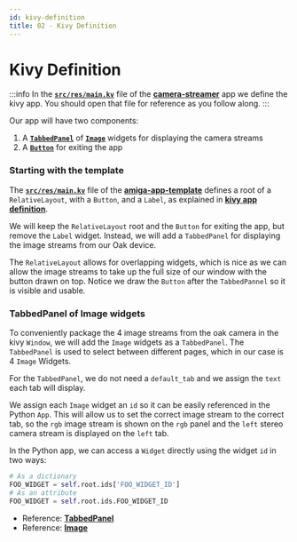 ```yaml
---
id: kivy-definition
title: 02 - Kivy Definition
---
```

# Kivy Definition

:::info
In the [**`src/res/main.kv`**](https://github.com/farm-ng/camera-streamer/blob/main/src/res/main.kv) file of the [**camera-streamer**](https://github.com/farm-ng/camera-streamer) app we define the kivy app.
You should open that file for reference as you follow along.
:::

Our app will have two components:

1. A [**`TabbedPanel`**](https://kivy.org/doc/stable/api-kivy.uix.tabbedpanel.html) of [**`Image`**](https://kivy.org/doc/stable/api-kivy.uix.image.html) widgets for displaying the camera streams
2. A [**`Button`**](https://kivy.org/doc/stable/api-kivy.uix.button.html) for exiting the app

### Starting with the template

The [**`src/res/main.kv`**](https://github.com/farm-ng/amiga-app-template/blob/main/src/res/main.kv) file of the [**amiga-app-template**](https://github.com/farm-ng/amiga-app-template) defines a root of a `RelativeLayout`, with a `Button`, and a `Label`, as explained in [**kivy app definition**](/docs/tutorials/introduction/template-overview#kivy-app-definition).

We will keep the `RelativeLayout` root and the `Button` for exiting the app, but remove the `Label` widget.
Instead, we will add a `TabbedPanel` for displaying the image streams from our Oak device.

The `RelativeLayout` allows for overlapping widgets,
which is nice as we can allow the image streams to take up the full size of our window with the button drawn on top.
Notice we draw the `Button` after the `TabbedPannel` so it is visible and usable.

### TabbedPanel of Image widgets

To conveniently package the 4 image streams from the oak camera in the kivy `Window`, we will add the `Image` widgets as a `TabbedPanel`.
The `TabbedPanel` is used to select between different pages, which in our case is 4 `Image` Widgets.

For the `TabbedPanel`, we do not need a `default_tab` and we assign the `text` each tab will display.

We assign each `Image` widget an `id` so it can be easily referenced in the Python `App`.
This will allow us to set the correct image stream to the correct tab, so the `rgb` image stream is shown on the `rgb` panel and the `left` stereo camera stream is displayed on the `left` tab.

In the Python app, we can access a `Widget` directly using the widget `id` in two ways:
```Python
# As a dictionary
FOO_WIDGET = self.root.ids['FOO_WIDGET_ID']
# As an attribute
FOO_WIDGET = self.root.ids.FOO_WIDGET_ID
```
- Reference: [**TabbedPanel**](https://kivy.org/doc/stable/api-kivy.uix.tabbedpanel.html)
- Reference: [**Image**](https://kivy.org/doc/stable/api-kivy.uix.image.html)
